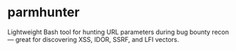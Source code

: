 # parmhunter
Lightweight Bash tool for hunting URL parameters during bug bounty recon — great for discovering XSS, IDOR, SSRF, and LFI vectors.
